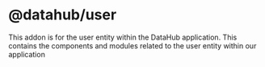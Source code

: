 @datahub/user
==============================================================================

This addon is for the user entity within the DataHub application. This contains the components
and modules related to the user entity within our application
